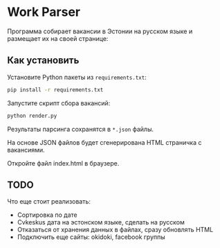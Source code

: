 #  Work Parser

Программа собирает вакансии в Эстонии на русском языке и размещает их на своей странице:

## Как установить

Установите Python пакеты из `requirements.txt`:

```bash
pip install -r requirements.txt
```

Запустите скрипт сбора вакансий:

```bash
python render.py
```

Результаты парсинга сохранятся в `*.json` файлы.

На основе JSON файлов будет сгенерирована HTML страничка с вакансиями. 

Откройте файл index.html в браузере.

## TODO

Что еще стоит реализовать:

- Сортировка по дате
- Cvkeskus дата на эстонском языке, сделать на русском
- Отказаться от хранения данных в файлах, сразу обновлять HTML
- Подключить еще сайты: okidoki, facebook группы
